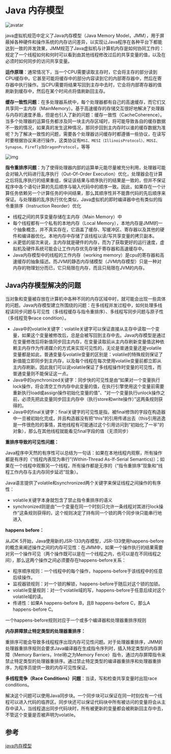 # Java 内存模型
![avatar](https://img-blog.csdnimg.cn/20181109104341534.png?x-oss-process=image/watermark,type_ZmFuZ3poZW5naGVpdGk,shadow_10,text_aHR0cHM6Ly9ibG9nLmNzZG4ubmV0L1ZSaXZhbA==,size_16,color_FFFFFF,t_70)

java虚拟机规范中定义了Java内存模型（Java Memory Model，JMM），用于屏蔽掉各种硬件和操作系统的内存访问差异，以实现让Java程序在各种平台下都能达到一致的并发效果，JMM规范了Java虚拟机与计算机内存是如何协同工作的：规定了一个线程如何和何时可以看到由其他线程修改过后的共享变量的值，以及在必须时如何同步的访问共享变量。

**运作原理**：通常情况下，当一个CPU需要读取主存时，它会将主存的部分读到CPU缓存中。它甚至可能将缓存中的部分内容读到它的内部寄存器中，然后在寄存器中执行操作。当CPU需要将结果写回到主存中去时，它会将内部寄存器的值刷新到缓存中，然后在某个时间点将值刷新回主存。

**缓存一致性问题**：在多处理器系统中，每个处理器都有自己的高速缓存，而它们又共享同一主内存（MainMemory）。基于高速缓存的存储交互很好地解决了处理器与内存的速度矛盾，但是也引入了新的问题：缓存一致性（CacheCoherence）。当多个处理器的运算任务都涉及同一块主内存区域时，将可能导致各自的缓存数据不一致的情况，如果真的发生这种情况，那同步回到主内存时以谁的缓存数据为准呢？为了解决一致性的问题，需要各个处理器访问缓存时都遵循一些协议，在读写时要根据协议来进行操作，这类协议有`MSI、MESI（IllinoisProtocol）、MOSI、Synapse、Firefly及DragonProtocol`，等等



![img](https://pic1.zhimg.com/80/v2-1a021d2833b7a537dcdfdf0025f52a6c_1440w.jpg)

**指令重排序问题**：为了使得处理器内部的运算单元能尽量被充分利用，处理器可能会对输入代码进行乱序执行（Out-Of-Order Execution）优化，处理器会在计算之后将乱序执行的结果重组，保证该结果与顺序执行的结果是一致的，但并不保证程序中各个语句计算的先后顺序与输入代码中的顺序一致。因此，如果存在一个计算任务依赖另一个计算任务的中间结果，那么其顺序性并不能靠代码的先后顺序来保证。与处理器的乱序执行优化类似，Java虚拟机的即时编译器中也有类似的指令重排序（Instruction Reorder）优化

- 线程之间的共享变量存储在主内存（Main Memory）中
- 每个线程都有一个私有的本地内存（Local Memory），本地内存是JMM的一个抽象概念，并不真实存在，它涵盖了缓存、写缓冲区、寄存器以及其他的硬件和编译器优化。本地内存中存储了该线程以读/写共享变量的拷贝副本。
- 从更低的层次来说，主内存就是硬件的内存，而为了获取更好的运行速度，虚拟机及硬件系统可能会让工作内存优先存储于寄存器和高速缓存中。
- Java内存模型中的线程的工作内存（working memory）是cpu的寄存器和高速缓存的抽象描述。而JVM的静态内存储模型（JVM内存模型）只是一种对内存的物理划分而已，它只局限在内存，而且只局限在JVM的内存。

## **Java内存模型解决的问题**

当对象和变量被存放在计算机中各种不同的内存区域中时，就可能会出现一些具体的问题。Java内存模型建立所围绕的问题：在多线程并发过程中，如何处理多线程读同步问题与可见性（多线程缓存与指令重排序）、多线程写同步问题与原子性（多线程竞争race condition）。

- Java中的volatile关键字：volatile关键字可以保证直接从主存中读取一个变量，如果这个变量被修改后，总是会被写回到主存中去。Java内存模型是通过在变量修改后将新值同步回主内存，在变量读取前从主内存刷新变量值这种依赖主内存作为传递媒介的方式来实现可见性的，无论是普通变量还是volatile变量都是如此，普通变量与volatile变量的区别是：volatile的特殊规则保证了新值能立即同步到主内存，以及每个线程在每次使用volatile变量前都立即从主内存刷新。因此我们可以说volatile保证了多线程操作时变量的可见性，而普通变量则不能保证这一点。
- Java中的synchronized关键字：同步快的可见性是由“如果对一个变量执行lock操作，将会清空工作内存中此变量的值，在执行引擎使用这个变量前需要重新执行load或assign操作初始化变量的值”、“对一个变量执行unlock操作之前，必须先把此变量同步回主内存中（执行store和write操作）”这两条规则获得的。
- Java中的final关键字：final关键字的可见性是指，被final修饰的字段在构造器中一旦被初始化完成，并且构造器没有把“this”的引用传递出去（this引用逃逸是一件很危险的事情，其他线程有可能通过这个引用访问到“初始化了一半”的对象），那么在其他线程就能看见final字段的值（无须同步）

**重排序导致的可见性问题：**

Java程序中天然的有序性可以总结为一句话：如果在本地线程内观察，所有操作都是有序的（“线程内表现为串行”(Within-Thread As-If-Serial Semantics)）；如果在一个线程中观察另一个线程，所有操作都是无序的（“指令重排序”现象和“线程工作内存与主内存同步延迟”现象）。

Java语言提供了volatile和synchronized两个关键字来保证线程之间操作的有序性：

- volatile关键字本身就包含了禁止指令重排序的语义
- synchronized则是由“一个变量在同一个时刻只允许一条线程对其进行lock操作”这条规则获得的，这个规则决定了持有同一个锁的两个同步块只能串行地进入

**happens before：**

从JDK 5开始，Java使用新的JSR-133内存模型，JSR-133使用happens-before的概念来阐述操作之间的内存可见性：在JMM中，如果一个操作执行的结果需要对另一个操作可见（两个操作既可以是在一个线程之内，也可以是在不同线程之间），那么这两个操作之间必须要存在happens-before关系：

- 程序顺序规则：一个线程中的每个操作，happens-before于该线程中的任意后续操作。
- 监视器锁规则：对一个锁的解锁，happens-before于随后对这个锁的加锁。
- volatile变量规则：对一个volatile域的写，happens-before于任意后续对这个volatile域的读。
- 传递性：如果A happens-before B，且B happens-before C，那么A happens-before C。

一个happens-before规则对应于一个或多个编译器和处理器重排序规则



**内存屏障禁止特定类型的处理器重排序：**

重排序可能会导致多线程程序出现内存可见性问题。对于处理器重排序，JMM的处理器重排序规则会要求Java编译器在生成指令序列时，插入特定类型的内存屏障（Memory Barriers，Intel称之为Memory Fence）指令，通过内存屏障指令来禁止特定类型的处理器重排序。通过禁止特定类型的编译器重排序和处理器重排序，为程序员提供一致的内存可见性保证。

**多线程竞争（Race Conditions）问题**：当读，写和检查共享变量时出现race conditions。

解决这个问题可以使用Java同步块。一个同步块可以保证在同一时刻仅有一个线程可以进入代码的临界区。同步块还可以保证代码块中所有被访问的变量将会从主存中读入，当线程退出同步代码块时，所有被更新的变量都会被刷新回主存中去，不管这个变量是否被声明为volatile。

## 参考
[java内存模型](https://blog.csdn.net/VRival/article/details/83869129)
